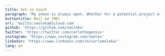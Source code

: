 ```yaml
---
title: Get in touch
paragraph: 'My inbox is always open. Whether for a potential project or just to say hi.'
buttontitle: Mail me (MD)
url: 'mailto:cmoleka@icloud.com'
github: 'https://github.com/cmoleka'
twitter: 'https://twitter.com/carlothegenius'
instagram: 'https://www.instagram.com/cmolex'
linkedin: 'https://www.linkedin.com/in/carlomoleka/'
lang: en
---
```

